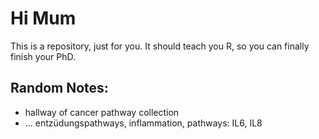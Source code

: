 # Hi Mum

This is a repository, just for you. It should teach you R, so you can finally finish your PhD.


## Random Notes:
* hallway of cancer pathway collection
* ... entzüdungspathways, inflammation, pathways: IL6, IL8
